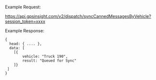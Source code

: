 Example Request:

https://api.gpsinsight.com/v2/dispatch/syncCannedMessagesByVehicle?session_token=xxxx

Example Response:

    {
      head: { .... },
      data: [
        [{
            vehicle: "Truck 190",
            result: "Queued for Sync"
        ]}
     ]
    }
